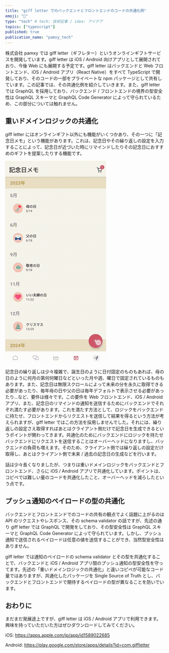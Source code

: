 ```yaml
---
title: "giff letter でのバックエンドとフロントエンドのコードの共通化例"
emoji: "🎁"
type: "tech" # tech: 技術記事 / idea: アイデア
topics: ["typescript"]
published: true
publication_name: "pamxy_tech"
---
```


株式会社 pamxy では giff letter（ギフレター）というオンラインギフトサービスを開発しています。giff letter は iOS / Android 向けアプリとして展開されており、今後 Web にも展開する予定です。giff letter はバックエンドと Web フロントエンド、iOS / Android アプリ（React Native）をすべて TypeScript で開発しており、そのコードの一部をプライベートな npm パッケージとして共有しています。この記事では、その共通化例を紹介していきます。また、giff letter では GraphQL を採用しており、バックエンド / フロントエンドの境界の型安全性は GraphQL スキーマと GraphQL Code Generator によって守られているため、この部分については触れません。

## 重いドメインロジックの共通化

giff letter にはオンラインギフト以外にも機能がいくつかあり、その一つに「記念日メモ」という機能があります。これは、記念日やその繰り返しの設定を入力することによって、記念日が近づいた時にリマインドしたりその記念日におすすめのギフトを提案したりする機能です。

![記念日メモのサンプル](/images/code-commonization-pamxy/anniversary-memo-sample.gif)

記念日の繰り返しは少々複雑で、誕生日のように日付固定のものもあれば、母の日のように何月の第何何曜日などといった月や週、曜日で固定されているものもあります。また、記念日は無限スクロールによって未来の分を永久に取得できる必要があったり、毎年母の日や父の日は毎年デフォルトで表示させる必要があったり…など、要件は様々です。この要件を Web フロントエンド、iOS / Android アプリ、また、記念日のリマインドの通知を送信するためにバックエンドでそれぞれ満たす必要があります。これを満たす方法として、ロジックをバックエンドに持たせ、フロントエンドからリクエストを送信して結果を得るという方法が考えられますが、giff letter ではこの方法を採用しませんでした。それには、繰り返しの設定さえ取得すればあとはクライアント側だけで記念日を生成できるというポイントが関わってきます。共通化のためにバックエンドにロジックを持たせバックエンドにリクエストを送信することはオーバーヘッドになりますし、バックエンドの負荷も増えます。そのため、クライアント側では繰り返しの設定だけ取得し、あとはクライアント側で未来 / 過去の記念日の生成などを行います。

話は少々長くなりましたが、つまりは重いドメインロジックをバックエンドとフロントエンド、さらに iOS / Android アプリで共通化しています。ポイントは、コピペでは難しい量のコードを共通化したこと、オーバーヘッドを減らしたという点です。

## プッシュ通知のペイロードの型の共通化

バックエンドとフロントエンドでのコードの共有の観点でよく話題に上がるのは API のリクエストやレスポンス、その schema validator の話ですが、先述の通り giff letter では GraphQL で開発をしており、その型安全性は GraphQL スキーマと GraphQL Code Generator によって守られています。しかし、プッシュ通知で送信されるペイロードは任意の値を送信することができ、当然型安全性はありません。

giff letter では通知のペイロードの schema validator とその型を共通化することで、バックエンドと iOS / Android アプリ間のプッシュ通知の型安全性を守ってます。先述の「重いドメインロジックの共通化」と違いコピペが可能なコード量ではありますが、共通化したパッケージを Single Source of Truth とし、バックエンドとフロントエンドで期待するペイロードの型が異なることを防いでいます。

## おわりに

まだまだ発展途上ですが、giff letter は iOS / Android アプリで利用できます。興味を持っていただいた方はぜひダウンロードしてみてください。

iOS:
https://apps.apple.com/jp/app/id1589022685

Android:
https://play.google.com/store/apps/details?id=com.giffletter
